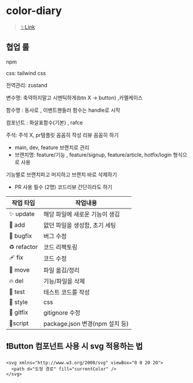 # color-diary

> [✨Link](https://color-diary.vercel.app)

## 협업 룰

npm

css: tailwind css

전역관리: zustand

변수명: 축약하지말고 시멘틱하게(btn X → button) ,카멜케이스

함수명 : 동사로 , 이벤트핸들러 함수는 handle로 시작

컴포넌트 : 화살표함수(기본) , rafce

주석: 주석 X, pr템플릿 꼼꼼히 작성 리뷰 꼼꼼히 하기

- main, dev, feature 브랜치로 관리
- 브랜치명: feature/기능 , feature/signup, feature/article, hotfix/login 형식으로 사용

기능별로 브랜치파고 머지하고 브랜치 바로 삭제하기

- PR 사용 필수 (2명) 코드리뷰 간단히라도 하기

| 작업 타입   | 작업내용                       |
| ----------- | ------------------------------ |
| ✨ update   | 해당 파일에 새로운 기능이 생김 |
| 🎉 add      | 없던 파일을 생성함, 초기 세팅  |
| 🐛 bugfix   | 버그 수정                      |
| ♻️ refactor | 코드 리팩토링                  |
| 🩹 fix      | 코드 수정                      |
| 🚚 move     | 파일 옮김/정리                 |
| 🔥 del      | 기능/파일을 삭제               |
| 🍻 test     | 테스트 코드를 작성             |
| 💄 style    | css                            |
| 🙈 gitfix   | gitignore 수정                 |
| 🔨script    | package.json 변경(npm 설치 등) |

## ❗Button 컴포넌트 사용 시 svg 적용하는 법

```tsx
<svg xmlns="http://www.w3.org/2000/svg" viewBox="0 0 20 20">
  <path d="도형 경로" fill="currentColor" />
</svg>
```
